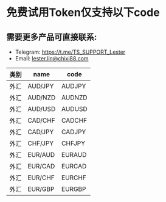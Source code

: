 # 免费试用Token仅支持以下code

## 需要更多产品可直接联系:<br/>
- Telegram: https://t.me/TS_SUPPORT_Lester
- Email: lester.lin@chixi88.com

| 类别 | name | code |
| --- | --- | --- |
| 外汇 | AUD/JPY | AUDJPY |
| 外汇 | AUD/NZD | AUDNZD |
| 外汇 | AUD/USD | AUDUSD |
| 外汇 | CAD/CHF | CADCHF |
| 外汇 | CAD/JPY | CADJPY |
| 外汇 | CHF/JPY | CHFJPY |
| 外汇 | EUR/AUD | EURAUD |
| 外汇 | EUR/CAD | EURCAD |
| 外汇 | EUR/CHF | EURCHF |
| 外汇 | EUR/GBP | EURGBP |
